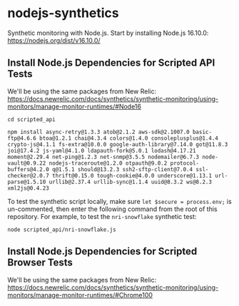 # nodejs-synthetics
Synthetic monitoring with Node.js.  Start by installing Node.js 16.10.0: https://nodejs.org/dist/v16.10.0/

## Install Node.js Dependencies for Scripted API Tests
We'll be using the same packages from New Relic: https://docs.newrelic.com/docs/synthetics/synthetic-monitoring/using-monitors/manage-monitor-runtimes/#Node16

```
cd scripted_api

npm install async-retry@1.3.3 atob@2.1.2 aws-sdk@2.1007.0 basic-ftp@4.6.6 btoa@1.2.1 chai@4.3.4 colors@1.4.0 consoleplusplus@1.4.4 crypto-js@4.1.1 fs-extra@10.0.0 google-auth-library@7.14.0 got@11.8.3 joi@17.4.2 js-yaml@4.1.0 ldapauth-fork@5.0.1 lodash@4.17.21 moment@2.29.4 net-ping@1.2.3 net-snmp@3.5.5 nodemailer@6.7.3 node-vault@0.9.22 nodejs-traceroute@1.2.0 otpauth@9.0.2 protocol-buffers@4.2.0 q@1.5.1 should@13.2.3 ssh2-sftp-client@7.0.4 ssl-checker@2.0.7 thrift@0.15.0 tough-cookie@4.0.0 underscore@1.13.1 url-parse@1.5.10 urllib@2.37.4 urllib-sync@1.1.4 uuid@8.3.2 ws@8.2.3 xml2js@0.4.23
```

To test the synthetic script locally, make sure `let $secure = process.env;` is un-commented, then enter the following command from the root of this repository.  For example, to test the `nri-snowflake` synthetic test:
```
node scripted_api/nri-snowflake.js
```

## Install Node.js Dependencies for Scripted Browser Tests
We'll be using the same packages from New Relic: https://docs.newrelic.com/docs/synthetics/synthetic-monitoring/using-monitors/manage-monitor-runtimes/#Chrome100